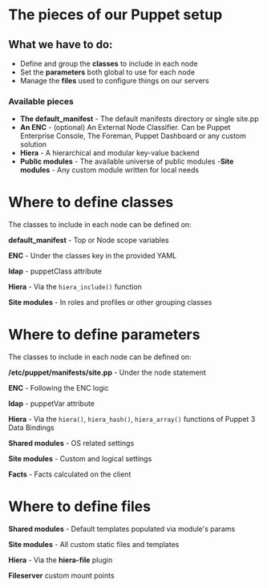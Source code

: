 
# The pieces of our Puppet setup

## What we have to do:

- Define and group the **classes** to include in each node
- Set the **parameters** both global to use for each node
- Manage the **files** used to configure things on our servers

### Available pieces

- **The default_manifest** - The default manifests directory or single site.pp
- **An ENC** - (optional) An External Node Classifier. Can be Puppet Enterprise Console, The Foreman, Puppet Dashboard or any custom solution
- **Hiera** - A hierarchical and modular key-value backend
- **Public modules** - The available universe of public modules
-**Site modules** - Any custom module written for local needs



# Where to define classes

The classes to include in each node can be defined on:

**default_manifest** - Top or Node scope variables

**ENC** - Under the classes key in the provided YAML

**ldap** - puppetClass attribute

**Hiera** - Via the ```hiera_include()``` function

**Site modules** - In roles and profiles or other grouping classes



# Where to define parameters

The classes to include in each node can be defined on:

**/etc/puppet/manifests/site.pp** - Under the node statement

**ENC** - Following the ENC logic

**ldap** - puppetVar attribute

**Hiera** - Via the ```hiera()```, ```hiera_hash()```, ```hiera_array()``` functions of Puppet 3 Data Bindings

**Shared  modules** - OS related settings

**Site modules** - Custom and logical settings

**Facts** - Facts calculated on the client


# Where to define files

**Shared  modules** - Default templates populated via module's params

**Site modules** - All custom static files and templates

**Hiera** - Via the **hiera-file** plugin

**Fileserver** custom mount points
